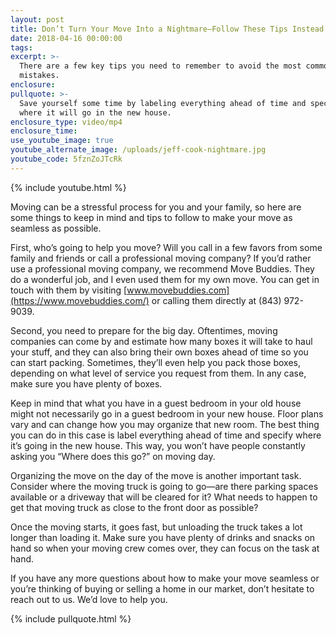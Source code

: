 ```yaml
---
layout: post
title: Don’t Turn Your Move Into a Nightmare—Follow These Tips Instead
date: 2018-04-16 00:00:00
tags:
excerpt: >-
  There are a few key tips you need to remember to avoid the most common moving
  mistakes.
enclosure:
pullquote: >-
  Save yourself some time by labeling everything ahead of time and specifying
  where it will go in the new house.
enclosure_type: video/mp4
enclosure_time:
use_youtube_image: true
youtube_alternate_image: /uploads/jeff-cook-nightmare.jpg
youtube_code: 5fznZoJTcRk
---
```


{% include youtube.html %}

Moving can be a stressful process for you and your family, so here are some things to keep in mind and tips to follow to make your move as seamless as possible.

First, who’s going to help you move? Will you call in a few favors from some family and friends or call a professional moving company? If you’d rather use a professional moving company, we recommend Move Buddies. They do a wonderful job, and I even used them for my own move. You can get in touch with them by visiting [www.movebuddies.com](https://www.movebuddies.com/) or calling them directly at (843) 972-9039.

Second, you need to prepare for the big day. Oftentimes, moving companies can come by and estimate how many boxes it will take to haul your stuff, and they can also bring their own boxes ahead of time so you can start packing. Sometimes, they’ll even help you pack those boxes, depending on what level of service you request from them. In any case, make sure you have plenty of boxes.

Keep in mind that what you have in a guest bedroom in your old house might not necessarily go in a guest bedroom in your new house. Floor plans vary and can change how you may organize that new room. The best thing you can do in this case is label everything ahead of time and specify where it’s going in the new house. This way, you won’t have people constantly asking you “Where does this go?” on moving day.

Organizing the move on the day of the move is another important task. Consider where the moving truck is going to go—are there parking spaces available or a driveway that will be cleared for it? What needs to happen to get that moving truck as close to the front door as possible?

Once the moving starts, it goes fast, but unloading the truck takes a lot longer than loading it. Make sure you have plenty of drinks and snacks on hand so when your moving crew comes over, they can focus on the task at hand.

If you have any more questions about how to make your move seamless or you’re thinking of buying or selling a home in our market, don’t hesitate to reach out to us. We’d love to help you.

{% include pullquote.html %}